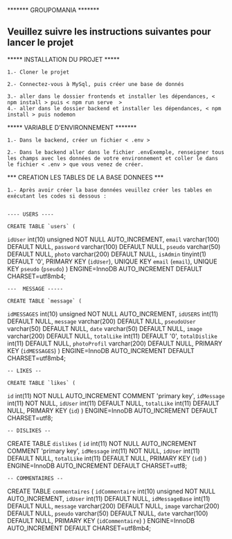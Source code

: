 

*******  GROUPOMANIA  *******


Veuillez suivre les instructions suivantes pour lancer le projet
----------------------------------------------------------------

***** INSTALLATION DU PROJET *****

    1.- Cloner le projet 

    2.- Connectez-vous à MySql, puis créer une base de donnés

    3.- aller dans le dossier frontends et installer les dépendances, < npm install > puis < npm run serve  >
    4.- aller dans le dossier backend et installer les dépendances, < npm install > puis nodemon 


***** VARIABLE D'ENVIRONNEMENT *******

    1.- Dans le backend, créer un fichier < .env >

    2.- Dans le backend aller dans le fichier .envExemple, renseigner tous les champs avec les données de votre environnement et coller le dans le fichier < .env > que vous venez de créer.


***  CREATION LES TABLES DE LA BASE DONNEES ***


    1.- Après avoir créer la base données veuillez créer les tables en exécutant les codes si dessous :


    ---- USERS ----

    CREATE TABLE `users` (
  `idUser` int(10) unsigned NOT NULL AUTO_INCREMENT,
  `email` varchar(100) DEFAULT NULL,
  `password` varchar(100) DEFAULT NULL,
  `pseudo` varchar(50) DEFAULT NULL,
  `photo` varchar(200) DEFAULT NULL,
  `isAdmin` tinyint(1) DEFAULT '0',
  PRIMARY KEY (`idUser`),
  UNIQUE KEY `email` (`email`),
  UNIQUE KEY `pseudo` (`pseudo`)
) ENGINE=InnoDB AUTO_INCREMENT DEFAULT CHARSET=utf8mb4;

    ---  MESSAGE -----

    CREATE TABLE `message` (
  `idMESSAGES` int(10) unsigned NOT NULL AUTO_INCREMENT,
  `idUSERS` int(11) DEFAULT NULL,
  `message` varchar(200) DEFAULT NULL,
  `pseudoUser` varchar(50) DEFAULT NULL,
  `date` varchar(50) DEFAULT NULL,
  `image` varchar(200) DEFAULT NULL,
  `totalLike` int(11) DEFAULT '0',
  `totalDislike` int(11) DEFAULT NULL,
  `photoProfil` varchar(200) DEFAULT NULL,
  PRIMARY KEY (`idMESSAGES`)
) ENGINE=InnoDB AUTO_INCREMENT DEFAULT CHARSET=utf8mb4;

    -- LIKES --

    CREATE TABLE `likes` (
  `id` int(11) NOT NULL AUTO_INCREMENT COMMENT 'primary key',
  `idMessage` int(11) NOT NULL,
  `idUser` int(11) DEFAULT NULL,
  `totalLike` int(11) DEFAULT NULL,
  PRIMARY KEY (`id`)
) ENGINE=InnoDB AUTO_INCREMENT DEFAULT CHARSET=utf8;


    -- DISLIKES --

CREATE TABLE `dislikes` (
  `id` int(11) NOT NULL AUTO_INCREMENT COMMENT 'primary key',
  `idMessage` int(11) NOT NULL,
  `idUser` int(11) DEFAULT NULL,
  `totalLike` int(11) DEFAULT NULL,
  PRIMARY KEY (`id`)
) ENGINE=InnoDB AUTO_INCREMENT DEFAULT CHARSET=utf8;


    -- COMMENTAIRES --

CREATE TABLE `commentaires` (
  `idCommentaire` int(10) unsigned NOT NULL AUTO_INCREMENT,
  `idUser` int(11) DEFAULT NULL,
  `idMessageBase` int(11) DEFAULT NULL,
  `message` varchar(200) DEFAULT NULL,
  `image` varchar(200) DEFAULT NULL,
  `pseudo` varchar(50) DEFAULT NULL,
  `date` varchar(100) DEFAULT NULL,
  PRIMARY KEY (`idCommentaire`)
) ENGINE=InnoDB AUTO_INCREMENT DEFAULT CHARSET=utf8mb4;


